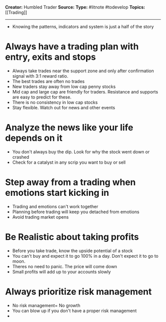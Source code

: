 
**Creator:** Humbled Trader
**Source:** 
**Type:** #litnote #todevelop 
**Topics:** [[Trading]]

---
- Knowing the patterns, indicators and system is just a half of the story
# Always have a trading plan with entry, exits and stops
- Always take trades near the support zone and only after confirmation signal with 3:1 reward ratio.
- The best trades are often no trades
- New traders stay away from low cap penny stocks
- Mid cap and large cap are friendly for traders. Resistance and supports are easy to predict for these.
- There is no consistency in low cap stocks
- Stay flexible. Watch out for news and other events

# Analyze the news like your life depends on it
- You don't always buy the dip. Look for why the stock went down or crashed
- Check for a catalyst in any scrip you want to buy or sell

# Step away from a trading when emotions start kicking in
- Trading and emotions can't work together
- Planning before trading will keep you detached from emotions
- Avoid trading market opens
# Be Realistic about taking profits
- Before you take trade, know the upside potential of a stock
- You can't buy and expect it to go 100% in a day. Don't expect it to go to moon.
- Theres no need to panic. The price will come down
- Small profits will add up to your accounts slowly

# Always prioritize risk management
- No risk management= No growth
- You can blow up if you don't have a proper risk management
- 
